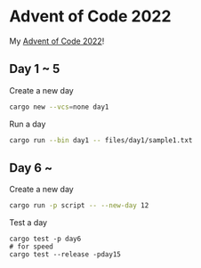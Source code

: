 # Advent of Code 2022
My [Advent of Code 2022](https://adventofcode.com/2022)!

## Day 1 ~ 5
Create a new day
``` sh
cargo new --vcs=none day1
```

Run a day
``` sh
cargo run --bin day1 -- files/day1/sample1.txt
```

## Day 6 ~
Create a new day
``` sh
cargo run -p script -- --new-day 12
```

Test a day
```
cargo test -p day6
# for speed
cargo test --release -pday15
```